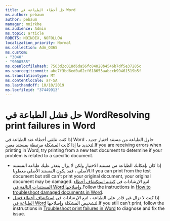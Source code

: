 ```yaml
---
title: حل أخطاء الطباعة في Word
ms.author: pebaum
author: pebaum
manager: mnirkhe
ms.audience: Admin
ms.topic: article
ROBOTS: NOINDEX, NOFOLLOW
localization_priority: Normal
ms.collection: Adm_O365
ms.custom:
- "3040"
- "9000585"
ms.openlocfilehash: 7503d2c018d6da56fc84028b4546b7df5e37285c
ms.sourcegitcommit: abe7f3bd6ed0a62cf618653aabccb99461519b5f
ms.translationtype: MT
ms.contentlocale: ar-SA
ms.lasthandoff: 10/10/2019
ms.locfileid: "37449913"
---
```

# <a name="resolving-print-failures-in-word"></a><span data-ttu-id="31f4b-102">حل فشل الطباعة في Word</span><span class="sxs-lookup"><span data-stu-id="31f4b-102">Resolving print failures in Word</span></span>

<span data-ttu-id="31f4b-103">إذا كنت تتلقي أخطاء عند الطباعة في Word ، حاول الطباعة من مستند اختبار جديد لتحديد ما إذا كانت المشكلة مرتبطة بمستند معين.</span><span class="sxs-lookup"><span data-stu-id="31f4b-103">If you are receiving errors when printing in Word, try printing from a new test document to determine if your problem is related to a specific document.</span></span>

- <span data-ttu-id="31f4b-104">إذا كان بإمكانك الطباعة من مستند الاختبار ولكن لا يزال يتعذر عليك طباعه المستند الأصلي ، فقد يكون المستند الأصلي معطوبا.</span><span class="sxs-lookup"><span data-stu-id="31f4b-104">If you can print from the test document but still can't print your original document, your original document may be damaged.</span></span> <span data-ttu-id="31f4b-105">اتبع الإرشادات في [كيفيه استكشاف أخطاء المستندات التالفة في Word وإصلاحها](https://docs.microsoft.com/office/troubleshoot/word/damaged-documents-in-word#update-microsoft-office-and-windows).</span><span class="sxs-lookup"><span data-stu-id="31f4b-105">Follow the instructions in [How to troubleshoot damaged documents in Word](https://docs.microsoft.com/office/troubleshoot/word/damaged-documents-in-word#update-microsoft-office-and-windows).</span></span>
- <span data-ttu-id="31f4b-106">إذا كنت لا تزال غير قادر علي الطباعة ، اتبع الإرشادات في [استكشاف أخطاء فشل الطباعة في Word](https://docs.microsoft.com/office/troubleshoot/word/print-failures-in-word) لتشخيص المشكلة وإصلاحها.</span><span class="sxs-lookup"><span data-stu-id="31f4b-106">If you still can't print, follow the instructions in [Troubleshoot print failures in Word](https://docs.microsoft.com/office/troubleshoot/word/print-failures-in-word) to diagnose and fix the issue.</span></span>